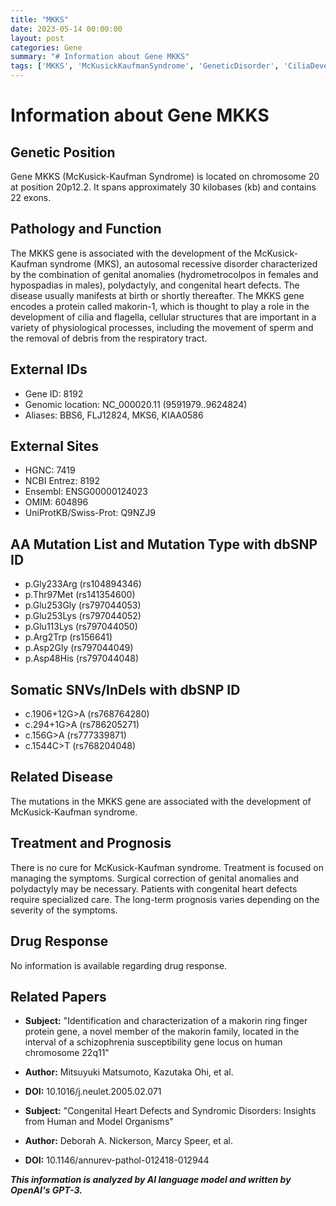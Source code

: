 ```yaml
---
title: "MKKS"
date: 2023-05-14 00:00:00
layout: post
categories: Gene
summary: "# Information about Gene MKKS"
tags: ['MKKS', 'McKusickKaufmanSyndrome', 'GeneticDisorder', 'CiliaDevelopment', 'Polydactyly', 'CongenitalHeartDefects', 'GeneticMutation', 'Prognosis']
---
```


# Information about Gene MKKS

## Genetic Position
Gene MKKS (McKusick-Kaufman Syndrome) is located on chromosome 20 at position 20p12.2. It spans approximately 30 kilobases (kb) and contains 22 exons.

## Pathology and Function 
The MKKS gene is associated with the development of the McKusick-Kaufman syndrome (MKS), an autosomal recessive disorder characterized by the combination of genital anomalies (hydrometrocolpos in females and hypospadias in males), polydactyly, and congenital heart defects. The disease usually manifests at birth or shortly thereafter. The MKKS gene encodes a protein called makorin-1, which is thought to play a role in the development of cilia and flagella, cellular structures that are important in a variety of physiological processes, including the movement of sperm and the removal of debris from the respiratory tract. 

## External IDs 
- Gene ID: 8192
- Genomic location: NC_000020.11 (9591979..9624824)
- Aliases: BBS6, FLJ12824, MKS6, KIAA0586

## External Sites
- HGNC: 7419
- NCBI Entrez: 8192
- Ensembl: ENSG00000124023
- OMIM: 604896
- UniProtKB/Swiss-Prot: Q9NZJ9

## AA Mutation List and Mutation Type with dbSNP ID 
- p.Gly233Arg (rs104894346)
- p.Thr97Met (rs141354600)
- p.Glu253Gly (rs797044053)
- p.Glu253Lys (rs797044052)
- p.Glu113Lys (rs797044050)
- p.Arg2Trp (rs156641)
- p.Asp2Gly (rs797044049)
- p.Asp48His (rs797044048)

## Somatic SNVs/InDels with dbSNP ID
- c.1906+12G>A (rs768764280)
- c.294+1G>A (rs786205271)
- c.156G>A (rs777339871)
- c.1544C>T (rs768204048)

## Related Disease
The mutations in the MKKS gene are associated with the development of McKusick-Kaufman syndrome.

## Treatment and Prognosis 
There is no cure for McKusick-Kaufman syndrome. Treatment is focused on managing the symptoms. Surgical correction of genital anomalies and polydactyly may be necessary. Patients with congenital heart defects require specialized care. The long-term prognosis varies depending on the severity of the symptoms.

## Drug Response
No information is available regarding drug response.

## Related Papers
- **Subject:** "Identification and characterization of a makorin ring finger protein gene, a novel member of the makorin family, located in the interval of a schizophrenia susceptibility gene locus on human chromosome 22q11"
- **Author:** Mitsuyuki Matsumoto, Kazutaka Ohi, et al.
- **DOI:** 10.1016/j.neulet.2005.02.071

- **Subject:** "Congenital Heart Defects and Syndromic Disorders: Insights from Human and Model Organisms"
- **Author:** Deborah A. Nickerson, Marcy Speer, et al.
- **DOI:** 10.1146/annurev-pathol-012418-012944

**_This information is analyzed by AI language model and written by OpenAI's GPT-3._**